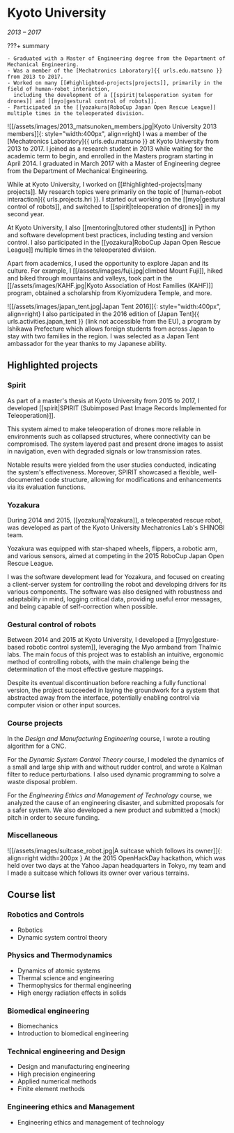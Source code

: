 # Kyoto University
_2013 &ndash; 2017_

???+ summary

    - Graduated with a Master of Engineering degree from the Department of Mechanical Engineering.
    - Was a member of the [Mechatronics Laboratory]{{ urls.edu.matsuno }} from 2013 to 2017.
    - Worked on many [[#highlighted-projects|projects]], primarily in the field of human-robot interaction,
      including the development of a [[spirit|teleoperation system for drones]] and [[myo|gestural control of robots]].
    - Participated in the [[yozakura|RoboCup Japan Open Rescue League]] multiple times in the teleoperated division.

![[/assets/images/2013_matsunoken_members.jpg|Kyoto University 2013 members]]{: style="width:400px", align=right}
I was a member of the [Mechatronics Laboratory]{{ urls.edu.matsuno }} at Kyoto University from 2013 to 2017.
I joined as a research student in 2013 while waiting for the academic term to begin, and enrolled in the Masters program starting in April 2014.
I graduated in March 2017 with a Master of Engineering degree from the Department of Mechanical Engineering.

While at Kyoto University, I worked on [[#highlighted-projects|many projects]].
My research topics were primarily on the topic of [human-robot interaction]{{ urls.projects.hri }}.
I started out working on the [[myo|gestural control of robots]],
and switched to [[spirit|teleoperation of drones]] in my second year.

At Kyoto University, I also [[mentoring|tutored other students]] in Python and software development best practices,
including testing and version control.
I also participated in the [[yozakura|RoboCup Japan Open Rescue League]] multiple times in the teleoperated division.

Apart from academics, I used the opportunity to explore Japan and its culture.
For example, I [[/assets/images/fuji.jpg|climbed Mount Fuji]],
hiked and biked through mountains and valleys, took part in the [[/assets/images/KAHF.jpg|Kyoto Association of Host Families (KAHF)]] program,
obtained a scholarship from Kiyomizudera Temple, and more.

![[/assets/images/japan_tent.jpg|Japan Tent 2016]]{: style="width:400px", align=right}
I also participated in the 2016 edition of [Japan Tent]{{ urls.activities.japan_tent }}
(link not accessible from the EU), a program by Ishikawa Prefecture which allows foreign students from across Japan
to stay with two families in the region.
I was selected as a Japan Tent ambassador for the year thanks to my Japanese ability.

## Highlighted projects
### Spirit
As part of a master's thesis at Kyoto University from 2015 to 2017,
I developed [[spirit|SPIRIT (Subimposed Past Image Records Implemented for Teleoperation)]].

This system aimed to make teleoperation of drones more reliable in environments such as collapsed structures,
where connectivity can be compromised.
The system layered past and present drone images to assist in navigation,
even with degraded signals or low transmission rates.

Notable results were yielded from the user studies conducted, indicating the system's effectiveness.
Moreover, SPIRIT showcased a flexible, well-documented code structure,
allowing for modifications and enhancements via its evaluation functions.

### Yozakura
During 2014 and 2015, [[yozakura|Yozakura]], a teleoperated rescue robot, was developed as part of the
Kyoto University Mechatronics Lab's SHINOBI team.

Yozakura was equipped with star-shaped wheels, flippers, a robotic arm, and various sensors,
aimed at competing in the 2015 RoboCup Japan Open Rescue League.

I was the software development lead for Yozakura, and focused on creating a client-server system for controlling the robot
and developing drivers for its various components.
The software was also designed with robustness and adaptability in mind,
logging critical data, providing useful error messages, and being capable of self-correction when possible.

### Gestural control of robots
Between 2014 and 2015 at Kyoto University, I developed a [[myo|gesture-based robotic control system]],
leveraging the Myo armband from Thalmic labs.
The main focus of this project was to establish an intuitive, ergonomic method of controlling robots,
with the main challenge being the determination of the most effective gesture mappings.

Despite its eventual discontinuation before reaching a fully functional version,
the project succeeded in laying the groundwork for a system that abstracted away from the interface,
potentially enabling control via computer vision or other input sources.

### Course projects
In the _Design and Manufacturing Engineering_ course, I wrote a routing algorithm for a CNC.

For the _Dynamic System Control Theory_ course,
I modeled the dynamics of a small and large ship with and without rudder control,
and wrote a Kalman filter to reduce perturbations.
I also used dynamic programming to solve a waste disposal problem.

For the _Engineering Ethics and Management of Technology_ course,
we analyzed the cause of an engineering disaster,
and submitted proposals for a safer system.
We also developed a new product and submitted a (mock) pitch in order to secure funding.

### Miscellaneous
![[/assets/images/suitcase_robot.jpg|A suitcase which follows its owner]]{: align=right width=200px }
At the 2015 OpenHackDay hackathon, which was held over two days at the Yahoo Japan headquarters in Tokyo,
my team and I made a suitcase which follows its owner over various terrains.

## Course list
### Robotics and Controls
- Robotics
- Dynamic system control theory

### Physics and Thermodynamics
- Dynamics of atomic systems
- Thermal science and engineering
- Thermophysics for thermal engineering
- High energy radiation effects in solids

### Biomedical engineering
- Biomechanics
- Introduction to biomedical engineering

### Technical engineering and Design
- Design and manufacturing engineering
- High precision engineering
- Applied numerical methods
- Finite element methods

### Engineering ethics and Management
- Engineering ethics and management of technology
